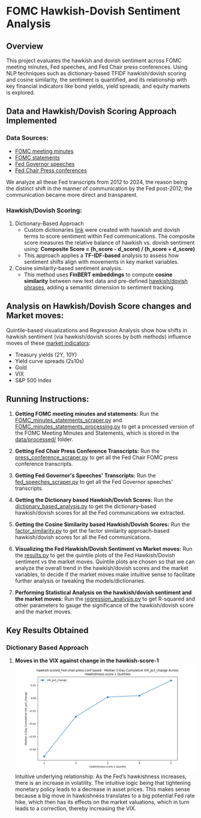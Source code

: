 # FOMC Hawkish-Dovish Sentiment Analysis

## Overview
This project evaluates the hawkish and dovish sentiment across FOMC meeting minutes, Fed speeches, and Fed Chair press conferences. Using NLP techniques such as dictionary-based TFIDF hawkish/dovish scoring and cosine similarity, the sentiment is quantified, and its relationship with key financial indicators like bond yields, yield spreads, and equity markets is explored.

## Data and Hawkish/Dovish Scoring Approach Implemented
### Data Sources: 
- [FOMC meeting minutes](https://github.com/EeshaanAsodekar/FOMC-hawkish-dovish-analysis/tree/main/data/raw/FOMC/meeting_minutes)
- [FOMC statements](https://github.com/EeshaanAsodekar/FOMC-hawkish-dovish-analysis/tree/main/data/raw/FOMC/statements)
- [Fed Governor speeches](https://github.com/EeshaanAsodekar/FOMC-hawkish-dovish-analysis/tree/main/data/raw/fed_speeches)
- [Fed Chair Press conferences](https://github.com/EeshaanAsodekar/FOMC-hawkish-dovish-analysis/tree/main/data/raw/fomc_press_conf/texts)

We analyze all these Fed transcripts from 2012 to 2024, the reason being the distinct shift in the manner of communication by the Fed post-2012; the communication became more direct and transparent.

### Hawkish/Dovish Scoring: 
1. Dictionary-Based Approach
    - Custom dictionaries [link](https://github.com/EeshaanAsodekar/FOMC-hawkish-dovish-analysis/blob/main/data/processed/hawkish_gpt_dict.txt) were created with hawkish and dovish terms to score sentiment within Fed communications. The composite score measures the relative balance of hawkish vs. dovish sentiment using:
    **Composite Score = (h_score - d_score) / (h_score + d_score)**
    - This approach applies a **TF-IDF-based** analysis to assess how sentiment shifts align with movements in key market variables.
2. Cosine similarity-based sentiment analysis.
    - This method uses **FinBERT embeddings** to compute **cosine similarity** between new text data and pre-defined [hawkish/dovish phrases](https://github.com/EeshaanAsodekar/FOMC-hawkish-dovish-analysis/blob/main/src/factor_similarity.py), adding a semantic dimension to sentiment tracking.

## Analysis on Hawkish/Dovish Score changes and Market moves:
Quintile-based visualizations and Regression Analysis show how shifts in hawkish sentiment (via hawkish/dovish scores by both methods) influence moves of these [market indicators](https://github.com/EeshaanAsodekar/FOMC-hawkish-dovish-analysis/blob/main/data/raw/FOMC_Data_2011_2024.xlsx):
- Treasury yields (2Y, 10Y)
- Yield curve spreads (2s10s)
- Gold
- VIX
- S&P 500 Index

## Running Instructions:
1. **Getting FOMC meeting minutes and statements:** Run the [FOMC_minutes_statements_scraper.py](https://github.com/EeshaanAsodekar/FOMC-hawkish-dovish-analysis/blob/main/src/FOMC_minutes_statements_scraper.py) and [FOMC_minutes_statements_processing.py](https://github.com/EeshaanAsodekar/FOMC-hawkish-dovish-analysis/blob/main/src/FOMC_minutes_statements_processing.py) to get a processed version of the FOMC Meeting Minutes and Statements, which is stored in the [data/processed/](https://github.com/EeshaanAsodekar/FOMC-hawkish-dovish-analysis/tree/main/data/processed) folder.

2. **Getting Fed Chair Press Conference Transcripts:** Run the [press_conference_scraper.py](https://github.com/EeshaanAsodekar/FOMC-hawkish-dovish-analysis/blob/main/src/press_conference_scraper.py) to get all the Fed Chair FOMC press conference transcripts.

3. **Getting Fed Governor's Speeches' Transcripts:** Run the [fed_speeches_scraper.py](https://github.com/EeshaanAsodekar/FOMC-hawkish-dovish-analysis/blob/main/src/fed_speeches_scraper.py) to get all the Fed Governor speeches' transcripts.

4. **Getting the Dictionary based Hawkish/Dovish Scores:** Run the [dictionary_based_analysis.py](https://github.com/EeshaanAsodekar/FOMC-hawkish-dovish-analysis/blob/main/src/dictionary_based_analysis.py) to get the dictionary-based hawkish/dovish scores for all the Fed communications we extracted.

5. **Getting the Cosine Similarity based Hawkish/Dovish Scores:** Run the [factor_similarity.py](https://github.com/EeshaanAsodekar/FOMC-hawkish-dovish-analysis/blob/main/src/factor_similarity.py) to get the factor similarity approach-based hawkish/dovish scores for all the Fed communications.

6. **Visualizing the Fed Hawkish/Dovish Sentiment vs Market moves:** Run the [results.py](https://github.com/EeshaanAsodekar/FOMC-hawkish-dovish-analysis/blob/main/src/results.py) to get the quintile plots of the Fed Hawkish/Dovish sentiment vs the market moves. Quintile plots are chosen so that we can analyze the overall trend in the hawkish/dovish scores and the market variables, to decide if the market moves make intuitive sense to facilitate further analysis or tweaking the models/dictionaries.

7. **Performing Statistical Analysis on the hawkish/dovish sentiment and the market moves:** Run the [regression_analysis.py](https://github.com/EeshaanAsodekar/FOMC-hawkish-dovish-analysis/blob/main/src/regression_analysis.py) to get R-squared and other parameters to gauge the significance of the hawkish/dovish score and the market moves.

## Key Results Obtained
### Dictionary Based Approach
1. **Moves in the VIX against change in the hawkish-score-1**
![Hawkish-score-1 v/s VIX Moves](https://github.com/EeshaanAsodekar/FOMC-hawkish-dovish-analysis/blob/main/data/results-vizl/Hawkishness-score-1/dict-hawkish-scored_Fed-chair-press-conf%20based%20Median%205-Day%20Cumulative%20VIX_pct_change%20Across%20Hawkishness-score-1%20Quintiles.png)
Intuitive underlying relationship: As the Fed’s hawkishness increases, there is an increase in volatility. The intuitive logic being that tightening monetary policy leads to a decrease in asset prices. This makes sense because a big move in hawkishness translates to a big potential Fed rate hike, which then has its effects on the market valuations, which in turn leads to a correction, thereby increasing the VIX.
